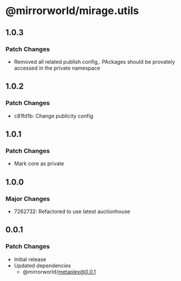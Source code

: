 # @mirrorworld/mirage.utils

## 1.0.3

### Patch Changes

- Removed all related publish config,. PAckages should be provately accessed in the private namespace

## 1.0.2

### Patch Changes

- c81fd1b: Change publicity config

## 1.0.1

### Patch Changes

- Mark core as private

## 1.0.0

### Major Changes

- 7262732: Refactored to use latest auctionhouse

## 0.0.1

### Patch Changes

- Initial release
- Updated dependencies
  - @mirrorworld/metaplex@0.0.1
